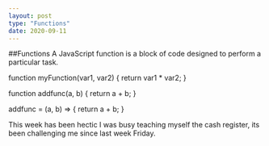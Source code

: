 ```yaml
---
layout: post
type: "Functions"
date: 2020-09-11
---
```

##Functions
A JavaScript function is a block of code designed to perform a particular task.

function myFunction(var1, var2) {
  return var1 * var2;
}

function addfunc(a, b) {
  return a + b;
}

addfunc = (a, b) => { return a + b; }

This week has been hectic I was busy teaching myself the cash register, its been challenging me since last week Friday.
